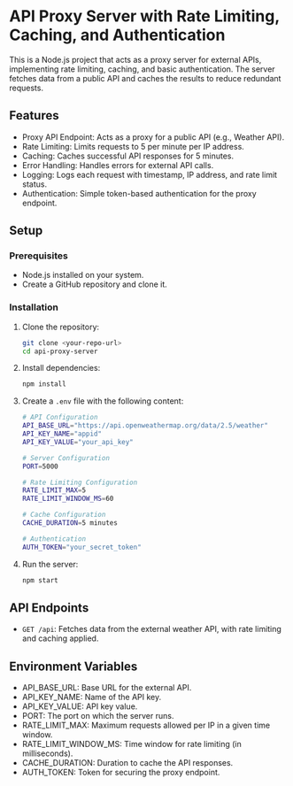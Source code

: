 
# API Proxy Server with Rate Limiting, Caching, and Authentication

This is a Node.js project that acts as a proxy server for external APIs, implementing rate limiting, caching, and basic authentication. The server fetches data from a public API and caches the results to reduce redundant requests.

## Features

- Proxy API Endpoint: Acts as a proxy for a public API (e.g., Weather API).
- Rate Limiting: Limits requests to 5 per minute per IP address.
- Caching: Caches successful API responses for 5 minutes.
- Error Handling: Handles errors for external API calls.
- Logging: Logs each request with timestamp, IP address, and rate limit status.
- Authentication: Simple token-based authentication for the proxy endpoint.


## Setup

### Prerequisites

- Node.js installed on your system.
- Create a GitHub repository and clone it.

### Installation

1. Clone the repository:
   ```bash
   git clone <your-repo-url>
   cd api-proxy-server
   ```

2. Install dependencies:
   ```bash
   npm install
   ```

3. Create a `.env` file with the following content:

   ```bash
   # API Configuration
   API_BASE_URL="https://api.openweathermap.org/data/2.5/weather"
   API_KEY_NAME="appid"
   API_KEY_VALUE="your_api_key"

   # Server Configuration
   PORT=5000

   # Rate Limiting Configuration
   RATE_LIMIT_MAX=5
   RATE_LIMIT_WINDOW_MS=60

   # Cache Configuration
   CACHE_DURATION=5 minutes

   # Authentication
   AUTH_TOKEN="your_secret_token"
   ```

4. Run the server:
   ```bash
   npm start
   ```

## API Endpoints

- `GET /api`: Fetches data from the external weather API, with rate limiting and caching applied.
  
 

## Environment Variables

- API_BASE_URL: Base URL for the external API.
- API_KEY_NAME: Name of the API key.
- API_KEY_VALUE: API key value.
- PORT: The port on which the server runs.
- RATE_LIMIT_MAX: Maximum requests allowed per IP in a given time window.
- RATE_LIMIT_WINDOW_MS: Time window for rate limiting (in milliseconds).
- CACHE_DURATION: Duration to cache the API responses.
- AUTH_TOKEN: Token for securing the proxy endpoint.

